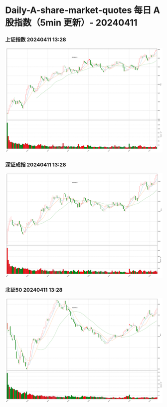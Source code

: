 
# Daily-A-share-market-quotes 每日 A 股指数（5min 更新）- 20240411

### 上证指数 20240411 13:28
![](./fig/2024/4/20240411-sh000001.png)

### 深证成指 20240411 13:28
![](./fig/2024/4/20240411-sz399001.png)

### 北证50 20240411 13:28
![](./fig/2024/4/20240411-bj899050.png)
